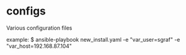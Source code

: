configs
=======

Various configuration files

example:
$ ansible-playbook new_install.yaml -e "var_user=sgraf" -e "var_host=192.168.87.104"

